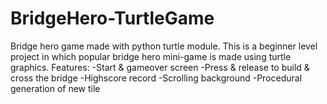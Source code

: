 # BridgeHero-TurtleGame
Bridge hero game made with python turtle module.
This is a beginner level project in which popular
bridge hero mini-game is made using turtle graphics.
Features:
-Start & gameover screen 
-Press & release to build & cross the bridge
-Highscore record
-Scrolling background
-Procedural generation of new tile
